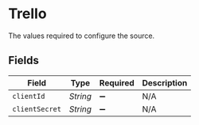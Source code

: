 # Trello

The values required to configure the source.


## Fields

| Field              | Type               | Required           | Description        |
| ------------------ | ------------------ | ------------------ | ------------------ |
| `clientId`         | *String*           | :heavy_minus_sign: | N/A                |
| `clientSecret`     | *String*           | :heavy_minus_sign: | N/A                |